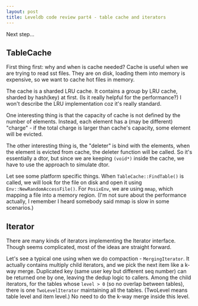 ```yaml
---
layout: post
title: Leveldb code review part4 - table cache and iterators
---
```


Next step...

TableCache
----------

First thing first: why and when is cache needed? Cache is useful when we are trying to read sst files. They are on disk, loading them into memory is expensive, so we want to cache hot files in memory.

The cache is a sharded LRU cache. It contains a group by LRU cache, sharded by hash(key) at first. (Is it really helpful for the performance?) I won't describe the LRU implementation coz it's really standard.

One interesting thing is that the capacity of cache is not defined by the number of elements. Instead, each element has a (may be different) "charge" - if the total charge is larger than cache's capacity, some element will be evicted.

The other interesting thing is, the "deleter" is bind with the elements, when the element is evicted from cache, the deleter function will be called. So it's essentially a dtor, but since we are keeping `(void*)` inside the cache, we have to use the approach to simulate dtor.

Let see some platform specific things. When `TableCache::FindTable()` is called, we will look for the file on disk and open it using `Env::NewRandomAccessFile()`. For `PosixEnv`, we are using `mmap`, which mapping a file into a memory region. (I'm not sure about the performance actually, I remember I heard somebody said mmap is slow in some scenarios.)

Iterator
--------

There are many kinds of iterators implementing the Iterator interface. Though seems complicated, most of the ideas are straight forward.

Let's see a typical one using when we do compaction - `MergingIterator`. It actually contains multiply child iterators, and we pick the next item like a k-way merge. Duplicated key (same user key but different seq number) can be returned one by one, leaving the dedup logic to callers. Among the child iterators, for the tables whose `level > 0` (so no overlap between tables), there is one `TwoLevelIterator` maintaining all the tables. (TwoLevel means table level and item level.) No need to do the k-way merge inside this level.

